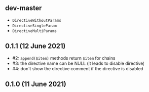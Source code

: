 ## dev-master

* `DirectiveWithoutParams`
* `DirectiveSingleParam`
* `DirectiveMultiParams`

## 0.1.1 (12 June 2021)

* #2: `append($item)` methods return `$item` for chains
* #3: the directive name can be NULL (it leads to disable directive)
* #4: don't show the directive comment if the directive is disabled

## 0.1.0 (11 June 2021)
